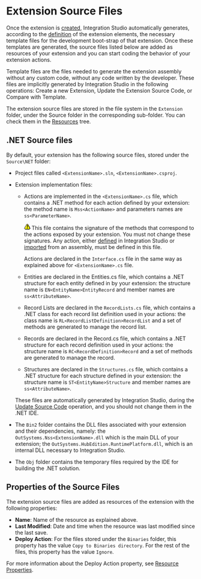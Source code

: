 # Extension Source Files

Once the extension is [created](<../extension-life-cycle/extension-create.md>), Integration Studio automatically generates, according to the [definition](<../extension-life-cycle/extension-define.md>) of the extension elements, the necessary template files for the development boot-strap of that extension. Once these templates are generated, the source files listed below are added as resources of your extension and you can start coding the behavior of your extension actions.

<div class="info" markdown="1">

Template files are the files needed to generate the extension assembly without any custom code, without any code written by the developer. These files are implicitly generated by Integration Studio in the following operations: Create a new Extension, Update the Extension Source Code, or Compare with Template.

</div>

The extension source files are stored in the file system in the `Extension` folder, under the Source folder in the corresponding sub-folder. You can check them in the [Resources](<../../../ref/integration-studio/resources-tree.md>) tree.

## .NET Source files

By default, your extension has the following source files, stored under the `Source\NET` folder:

* Project files called `<ExtensionName>.sln`, `<ExtensionName>.csproj`.

* Extension implementation files:

    * Actions are implemented in the  `<ExtensionName>.cs` file, which contains a .NET method for each action defined by your extension: the method name is `Mss<ActionName>` and parameters names are `ss<ParameterName>`.

        ![](images/warning.gif) This file contains the signature of the methods that correspond to the actions exposed by your extension. You must not change these signatures. Any action, either [defined](<../managing-extensions/action-add.md>) in Integration Studio or [imported](<../managing-extensions/net-assembly-import-action.md>) from an assembly, must be defined in this file.

        Actions are declared in the `Interface.cs` file in the same way as explained above for `<ExtensionName>.cs` file.

    * Entities are declared in the Entities.cs file, which contains a .NET structure for each entity defined in by your extension: the structure name is `EN<EntityName>EntityRecord` and member names are `ss<AttributeName>`.

    * Record Lists are declared in the `RecordLists.cs` file, which contains a .NET class for each record list definition used in your actions: the class name is `RL<RecordListDefinition>RecordList` and a set of methods are generated to manage the record list.

    * Records are declared in the Record.cs file, which contains a .NET structure for each record definition used in your actions: the structure name is `RC<RecordDefinition>Record` and a set of methods are generated to manage the record.

    * Structures are declared in the `Structures.cs` file, which contains a .NET structure for each structure defined in your extension: the structure name is `ST<EntityName>Structure` and member names are `ss<AttributeName>`.

    These files are automatically generated by Integration Studio, during the [Update Source Code](<../extension-life-cycle/extension-update-source-code.md>) operation, and you should not change them in the .NET IDE.

* The `Bin2` folder contains the DLL files associated with your extension and their dependencies, namely: the `OutSystems.Nss<ExtensionName>.dll` which is the main DLL of your extension; the `OutSystems.HubEdition.RuntimePlatform.dll`, which is an internal DLL necessary to Integration Studio.

* The `Obj` folder contains the temporary files required by the IDE for building the .NET solution.

## Properties of the Source Files

The extension source files are added as resources of the extension with the following properties:

* **Name**: Name of the resource as explained above.
* **Last Modified**: Date and time when the resource was last modified since the last save.
* **Deploy Action**: For the files stored under the `Binaries` folder, this property has the value `Copy to Binaries directory`. For the rest of the files, this property has the value `Ignore`.

For more information about the Deploy Action property, see [Resource Properties](<../../../ref/integration-studio/element-property/resource.md>).
